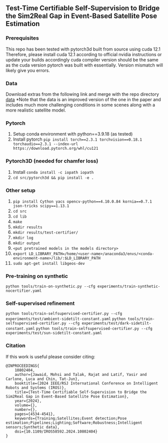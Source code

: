 ## Test-Time Certifiable Self-Supervision to Bridge the Sim2Real Gap in Event-Based Satellite Pose Estimation

### Prerequisites
This repo has been tested with pytorch3d built from source using cuda 12.1
Therefore, please install cuda 12.1 according to official nvidia instructions or update your builds accordingly
cuda compiler version should be the same as the cuda version pytorch was built with essentially. Version mismatch will likely give you errors.

### Data
Download extras from the following link and merge with the repo directory
[data](https://drive.google.com/file/d/1NBFPczY8B5_RPXeLLID_eGEboB9xChq2/view?usp=drive_link)
*Note that the data is an improved version of the one in the paper and includes much more challenging conditions in some scenes along with a more realistic satellite model.

### Pytorch
1. Setup conda environment with python==3.9.18 (as tested)
2. Install pytorch `pip install torch==2.3.1 torchvision==0.18.1 torchaudio==2.3.1 --index-url https://download.pytorch.org/whl/cu121`

### Pytorch3D (needed for chamfer loss)
1. Install `conda install -c iopath iopath`
2. `cd src/pytorch3d && pip install -e .` 

### Other setup
1. `pip install Cython yacs opencv-python==4.10.0.84 kornia==0.7.1 json-tricks scipy==1.13.1`
2. `cd src`
3. `cd lib`
4. `make`
5. `mkdir results`
6. `mkdir results/test-certifier/`
7. `mkdir log`
8. `mkdir output`
9. `<put pretrained models in the models directory>`
10. `export LD_LIBRARY_PATH=/home/<user-name>/anaconda3/envs/<conda-environment-name>/lib/:$LD_LIBRARY_PATH`
11. `sudo apt-get install libgeos-dev`

### Pre-training on synthetic
`python tools/train-on-synthetic.py --cfg experiments/train-synthetic-nocertifier.yaml`

### Self-supervised refinement
`python tools/train-selfsupervised-certifier.py --cfg experiments/test/ambient-sidetilt-constant.yaml`
`python tools/train-selfsupervised-certifier.py --cfg experiments/test/dark-sidetilt-constant.yaml`
`python tools/train-selfsupervised-certifier.py --cfg experiments/test/sun-sidetilt-constant.yaml`

### Citation
If this work is useful please consider citing:
```
@INPROCEEDINGS{
    10802404,
    author={Jawaid, Mohsi and Talak, Rajat and Latif, Yasir and Carlone, Luca and Chin, Tat-Jun},
    booktitle={2024 IEEE/RSJ International Conference on Intelligent Robots and Systems (IROS)}, 
    title={Test-Time Certifiable Self-Supervision to Bridge the Sim2Real Gap in Event-Based Satellite Pose Estimation}, 
    year={2024},
    volume={},
    number={},
    pages={4534-4541},
    keywords={Training;Satellites;Event detection;Pose estimation;Pipelines;Lighting;Software;Robustness;Intelligent sensors;Synthetic data},
    doi={10.1109/IROS58592.2024.10802404}
}
```
